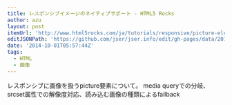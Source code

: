 ```yaml
---
title: レスポンシブイメージのネイティブサポート - HTML5 Rocks
author: azu
layout: post
itemUrl: 'http://www.html5rocks.com/ja/tutorials/responsive/picture-element/'
editJSONPath: 'https://github.com/jser/jser.info/edit/gh-pages/data/2014/10/index.json'
date: '2014-10-01T05:57:44Z'
tags:
  - HTML
  - 画像
---
```

レスポンシブに画像を扱うpicture要素について。
media queryでの分岐、srcset属性での解像度対応、読み込む画像の種類によるfailback
